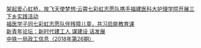   
[架起爱心虹桥，放飞天使梦想:云霄七彩虹志愿队携手福建医科大护理学院开展三下乡实践活动](http://www.dianyue.me/archives/157/nkc2zcgqdnrwda9w/)  
[福医学子同七彩虹志愿队伴残障儿童，共习启能教育课](http://www.dianyue.me/archives/675/59dt8tpjsrwgaapn/)  
[新青年论坛：新时代建工人 谋建设 话发展](http://www.dianyue.me/archives/891/kmfnin3fg7rw44vi/)  
[中铁一局政工信息（2018年第26期）](http://www.dianyue.me/archives/085/676ck2mvtbgd26a9/)